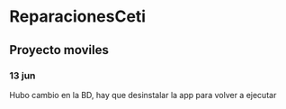 # ReparacionesCeti
## Proyecto moviles

### 13 jun
Hubo cambio en la BD, hay que desinstalar la app para volver a ejecutar
